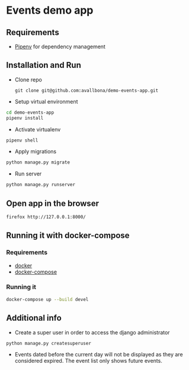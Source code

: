 # Events demo app

## Requirements

- [Pipenv](https://pipenv.pypa.io/en/latest/) for dependency management

## Installation and Run

- Clone repo

	`git clone git@github.com:avallbona/demo-events-app.git`
	
- Setup virtual environment

```bash
cd demo-events-app
pipenv install    
```

- Activate virtualenv

```bash
pipenv shell
```
    
- Apply migrations

```bash
python manage.py migrate 
```
    
- Run server

```bash
python manage.py runserver  
```


## Open app in the browser

```bash
firefox http://127.0.0.1:8000/
```


## Running it with docker-compose

### Requirements

- [docker](https://www.docker.com/)
- [docker-compose](https://docs.docker.com/compose/)

### Running it

```bash
docker-compose up --build devel
```

## Additional info

- Create a super user in order to access the django administrator

```bash
python manage.py createsuperuser
```

- Events dated before the current day will not be displayed as they are considered expired. The event list only shows future events.